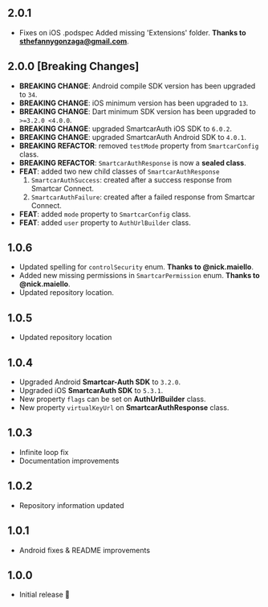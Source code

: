 ## 2.0.1
* Fixes on iOS .podspec Added missing 'Extensions' folder. **Thanks to sthefannygonzaga@gmail.com**. 

## 2.0.0 [Breaking Changes]
* **BREAKING CHANGE**: Android compile SDK version has been upgraded to `34`.
* **BREAKING CHANGE**: iOS minimum version has been upgraded to `13`.
* **BREAKING CHANGE**: Dart minimum SDK version has been upgraded to `>=3.2.0 <4.0.0`.
* **BREAKING CHANGE**: upgraded SmartcarAuth iOS SDK to `6.0.2`.
* **BREAKING CHANGE**: upgraded SmartcarAuth Android SDK to `4.0.1`.
* **BREAKING REFACTOR**: removed `testMode` property from `SmartcarConfig` class. 
* **BREAKING REFACTOR**: `SmartcarAuthResponse` is now a **sealed class**.<br>
* **FEAT**: added two new child classes of `SmartcarAuthResponse`
  1. `SmartcarAuthSuccess`: created after a success response from Smartcar Connect.
  2. `SmartcarAuthFailure`: created after a failed response from Smartcar Connect.
* **FEAT**: added `mode` property to `SmartcarConfig` class.
* **FEAT**: added `user` property to `AuthUrlBuilder` class.

## 1.0.6 
*  Updated spelling for `controlSecurity` enum. **Thanks to @nick.maiello**. 
*  Added new missing permissions in `SmartcarPermission` enum. **Thanks to @nick.maiello**. 
*  Updated repository location.

## 1.0.5
*  Updated repository location

## 1.0.4

* Upgraded Android **Smartcar-Auth SDK** to `3.2.0`.
* Upgraded iOS **SmartcarAuth SDK** to `5.3.1`.
* New property `flags` can be set on **AuthUrlBuilder** class.
* New property `virtualKeyUrl` on **SmartcarAuthResponse** class.

## 1.0.3

* Infinite loop fix
* Documentation improvements

## 1.0.2

* Repository information updated

## 1.0.1

* Android fixes & README improvements

## 1.0.0

* Initial release 🚀

